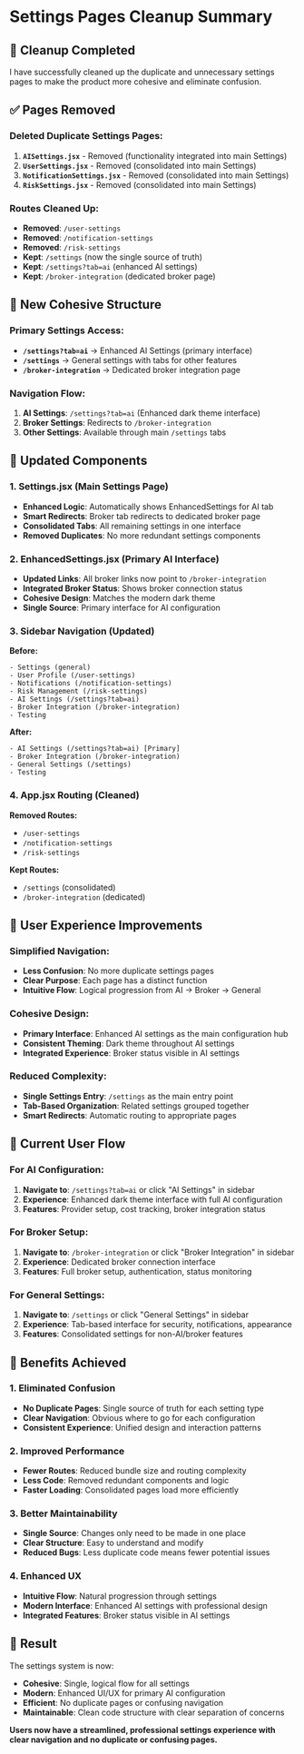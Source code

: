 # Settings Pages Cleanup Summary

## 🧹 **Cleanup Completed**

I have successfully cleaned up the duplicate and unnecessary settings pages to make the product more cohesive and eliminate confusion.

## ✅ **Pages Removed**

### **Deleted Duplicate Settings Pages:**
1. **`AISettings.jsx`** - Removed (functionality integrated into main Settings)
2. **`UserSettings.jsx`** - Removed (consolidated into main Settings)
3. **`NotificationSettings.jsx`** - Removed (consolidated into main Settings)
4. **`RiskSettings.jsx`** - Removed (consolidated into main Settings)

### **Routes Cleaned Up:**
- **Removed**: `/user-settings`
- **Removed**: `/notification-settings` 
- **Removed**: `/risk-settings`
- **Kept**: `/settings` (now the single source of truth)
- **Kept**: `/settings?tab=ai` (enhanced AI settings)
- **Kept**: `/broker-integration` (dedicated broker page)

## 🎯 **New Cohesive Structure**

### **Primary Settings Access:**
- **`/settings?tab=ai`** → Enhanced AI Settings (primary interface)
- **`/settings`** → General settings with tabs for other features
- **`/broker-integration`** → Dedicated broker integration page

### **Navigation Flow:**
1. **AI Settings**: `/settings?tab=ai` (Enhanced dark theme interface)
2. **Broker Settings**: Redirects to `/broker-integration`
3. **Other Settings**: Available through main `/settings` tabs

## 🔧 **Updated Components**

### **1. Settings.jsx (Main Settings Page)**
- **Enhanced Logic**: Automatically shows EnhancedSettings for AI tab
- **Smart Redirects**: Broker tab redirects to dedicated broker page
- **Consolidated Tabs**: All remaining settings in one interface
- **Removed Duplicates**: No more redundant settings components

### **2. EnhancedSettings.jsx (Primary AI Interface)**
- **Updated Links**: All broker links now point to `/broker-integration`
- **Integrated Broker Status**: Shows broker connection status
- **Cohesive Design**: Matches the modern dark theme
- **Single Source**: Primary interface for AI configuration

### **3. Sidebar Navigation (Updated)**
**Before:**
```
- Settings (general)
- User Profile (/user-settings)
- Notifications (/notification-settings)  
- Risk Management (/risk-settings)
- AI Settings (/settings?tab=ai)
- Broker Integration (/broker-integration)
- Testing
```

**After:**
```
- AI Settings (/settings?tab=ai) [Primary]
- Broker Integration (/broker-integration)
- General Settings (/settings)
- Testing
```

### **4. App.jsx Routing (Cleaned)**
**Removed Routes:**
- `/user-settings`
- `/notification-settings`
- `/risk-settings`

**Kept Routes:**
- `/settings` (consolidated)
- `/broker-integration` (dedicated)

## 🎨 **User Experience Improvements**

### **Simplified Navigation:**
- **Less Confusion**: No more duplicate settings pages
- **Clear Purpose**: Each page has a distinct function
- **Intuitive Flow**: Logical progression from AI → Broker → General

### **Cohesive Design:**
- **Primary Interface**: Enhanced AI settings as the main configuration hub
- **Consistent Theming**: Dark theme throughout AI settings
- **Integrated Experience**: Broker status visible in AI settings

### **Reduced Complexity:**
- **Single Settings Entry**: `/settings` as the main entry point
- **Tab-Based Organization**: Related settings grouped together
- **Smart Redirects**: Automatic routing to appropriate pages

## 📱 **Current User Flow**

### **For AI Configuration:**
1. **Navigate to**: `/settings?tab=ai` or click "AI Settings" in sidebar
2. **Experience**: Enhanced dark theme interface with full AI configuration
3. **Features**: Provider setup, cost tracking, broker integration status

### **For Broker Setup:**
1. **Navigate to**: `/broker-integration` or click "Broker Integration" in sidebar
2. **Experience**: Dedicated broker connection interface
3. **Features**: Full broker setup, authentication, status monitoring

### **For General Settings:**
1. **Navigate to**: `/settings` or click "General Settings" in sidebar
2. **Experience**: Tab-based interface for security, notifications, appearance
3. **Features**: Consolidated settings for non-AI/broker features

## 🚀 **Benefits Achieved**

### **1. Eliminated Confusion**
- **No Duplicate Pages**: Single source of truth for each setting type
- **Clear Navigation**: Obvious where to go for each configuration
- **Consistent Experience**: Unified design and interaction patterns

### **2. Improved Performance**
- **Fewer Routes**: Reduced bundle size and routing complexity
- **Less Code**: Removed redundant components and logic
- **Faster Loading**: Consolidated pages load more efficiently

### **3. Better Maintainability**
- **Single Source**: Changes only need to be made in one place
- **Clear Structure**: Easy to understand and modify
- **Reduced Bugs**: Less duplicate code means fewer potential issues

### **4. Enhanced UX**
- **Intuitive Flow**: Natural progression through settings
- **Modern Interface**: Enhanced AI settings with professional design
- **Integrated Features**: Broker status visible in AI settings

## 🎉 **Result**

The settings system is now:
- **Cohesive**: Single, logical flow for all settings
- **Modern**: Enhanced UI/UX for primary AI configuration
- **Efficient**: No duplicate pages or confusing navigation
- **Maintainable**: Clean code structure with clear separation of concerns

**Users now have a streamlined, professional settings experience with clear navigation and no duplicate or confusing pages.**